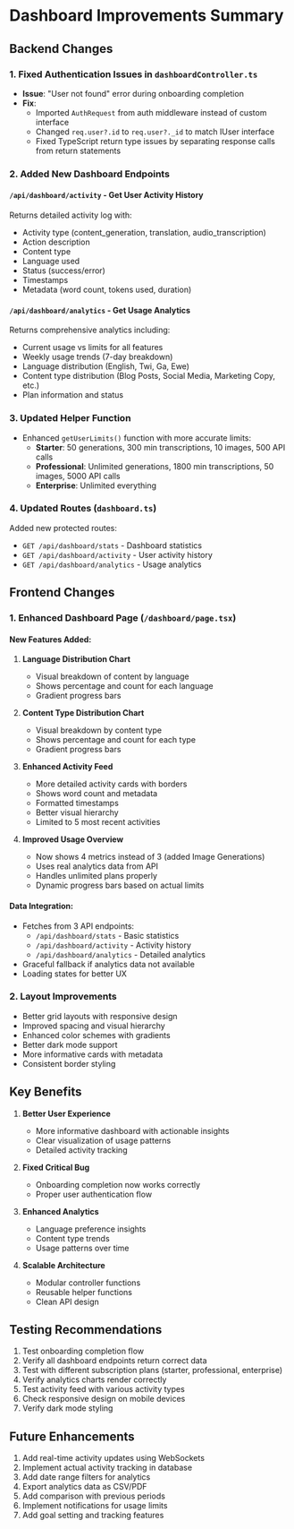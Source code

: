 # Dashboard Improvements Summary

## Backend Changes

### 1. Fixed Authentication Issues in `dashboardController.ts`
- **Issue**: "User not found" error during onboarding completion
- **Fix**: 
  - Imported `AuthRequest` from auth middleware instead of custom interface
  - Changed `req.user?.id` to `req.user?._id` to match IUser interface
  - Fixed TypeScript return type issues by separating response calls from return statements

### 2. Added New Dashboard Endpoints

#### `/api/dashboard/activity` - Get User Activity History
Returns detailed activity log with:
- Activity type (content_generation, translation, audio_transcription)
- Action description
- Content type
- Language used
- Status (success/error)
- Timestamps
- Metadata (word count, tokens used, duration)

#### `/api/dashboard/analytics` - Get Usage Analytics
Returns comprehensive analytics including:
- Current usage vs limits for all features
- Weekly usage trends (7-day breakdown)
- Language distribution (English, Twi, Ga, Ewe)
- Content type distribution (Blog Posts, Social Media, Marketing Copy, etc.)
- Plan information and status

### 3. Updated Helper Function
- Enhanced `getUserLimits()` function with more accurate limits:
  - **Starter**: 50 generations, 300 min transcriptions, 10 images, 500 API calls
  - **Professional**: Unlimited generations, 1800 min transcriptions, 50 images, 5000 API calls
  - **Enterprise**: Unlimited everything

### 4. Updated Routes (`dashboard.ts`)
Added new protected routes:
- `GET /api/dashboard/stats` - Dashboard statistics
- `GET /api/dashboard/activity` - User activity history
- `GET /api/dashboard/analytics` - Usage analytics

## Frontend Changes

### 1. Enhanced Dashboard Page (`/dashboard/page.tsx`)

#### New Features Added:
1. **Language Distribution Chart**
   - Visual breakdown of content by language
   - Shows percentage and count for each language
   - Gradient progress bars

2. **Content Type Distribution Chart**
   - Visual breakdown by content type
   - Shows percentage and count for each type
   - Gradient progress bars

3. **Enhanced Activity Feed**
   - More detailed activity cards with borders
   - Shows word count and metadata
   - Formatted timestamps
   - Better visual hierarchy
   - Limited to 5 most recent activities

4. **Improved Usage Overview**
   - Now shows 4 metrics instead of 3 (added Image Generations)
   - Uses real analytics data from API
   - Handles unlimited plans properly
   - Dynamic progress bars based on actual limits

#### Data Integration:
- Fetches from 3 API endpoints:
  - `/api/dashboard/stats` - Basic statistics
  - `/api/dashboard/activity` - Activity history
  - `/api/dashboard/analytics` - Detailed analytics
- Graceful fallback if analytics data not available
- Loading states for better UX

### 2. Layout Improvements
- Better grid layouts with responsive design
- Improved spacing and visual hierarchy
- Enhanced color schemes with gradients
- Better dark mode support
- More informative cards with metadata
- Consistent border styling

## Key Benefits

1. **Better User Experience**
   - More informative dashboard with actionable insights
   - Clear visualization of usage patterns
   - Detailed activity tracking

2. **Fixed Critical Bug**
   - Onboarding completion now works correctly
   - Proper user authentication flow

3. **Enhanced Analytics**
   - Language preference insights
   - Content type trends
   - Usage patterns over time

4. **Scalable Architecture**
   - Modular controller functions
   - Reusable helper functions
   - Clean API design

## Testing Recommendations

1. Test onboarding completion flow
2. Verify all dashboard endpoints return correct data
3. Test with different subscription plans (starter, professional, enterprise)
4. Verify analytics charts render correctly
5. Test activity feed with various activity types
6. Check responsive design on mobile devices
7. Verify dark mode styling

## Future Enhancements

1. Add real-time activity updates using WebSockets
2. Implement actual activity tracking in database
3. Add date range filters for analytics
4. Export analytics data as CSV/PDF
5. Add comparison with previous periods
6. Implement notifications for usage limits
7. Add goal setting and tracking features
